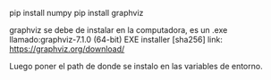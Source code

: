 pip install numpy
pip install graphviz

graphviz se debe de instalar en la computadora, es un .exe
llamado:graphviz-7.1.0 (64-bit) EXE installer [sha256]
link: https://graphviz.org/download/

Luego poner el path de donde se instalo en las variables de entorno.